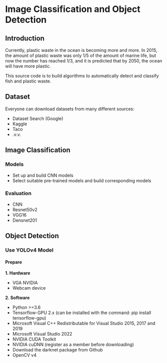 # Image Classification and Object Detection
## Introduction
Currently, plastic waste in the ocean is becoming more and more. In 2015, the amount of plastic waste was only 1/5 of the amount of marine life, but now the number has reached 1/3, and it is predicted that by 2050, the ocean will have more plastic.

This source code is to build algorithms to automatically detect and classify fish and plastic waste.

## Dataset
Everyone can download datasets from many different sources:
- Dataset Search (Google)
- Kaggle
- Taco
- .v.v.

## Image Classification
### Models
- Set up and build CNN models
- Select suitable pre-trained models and build corresponding models

### Evaluation
- CNN
- Resnet50v2
- VGG16
- Densnet201

## Object Detection
### Use YOLOv4 Model
#### Prepare
**1. Hardware**
- VGA NVIDIA 
- Webcam device

**2. Software**
- Python >=3.6
- Tensorflow-GPU 2.x (can be installed with the command: pip install tensorflow-gpu)
- Microsoft Visual C++ Redistributable for Visual Studio 2015, 2017 and 2019
- Microsoft Visual Studio 2022
- NVIDIA CUDA Toolkit
- NVIDIA cuDNN (register as a member before downloading)
- Download the darknet package from Github
- OpenCV v4
